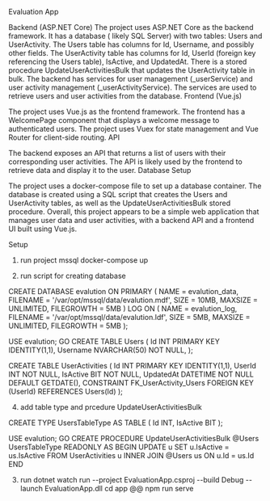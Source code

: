 Evaluation App 

Backend (ASP.NET Core)
The project uses ASP.NET Core as the backend framework.
It has a database ( likely SQL Server) with two tables: Users and UserActivity.
The Users table has columns for Id, Username, and possibly other fields.
The UserActivity table has columns for Id, UserId (foreign key referencing the Users table), IsActive, and UpdatedAt.
There is a stored procedure UpdateUserActivitiesBulk that updates the UserActivity table in bulk.
The backend has services for user management (_userService) and user activity management (_userActivityService).
The services are used to retrieve users and user activities from the database.
Frontend (Vue.js)

The project uses Vue.js as the frontend framework.
The frontend has a WelcomePage component that displays a welcome message to authenticated users.
The project uses Vuex for state management and Vue Router for client-side routing.
API

The backend exposes an API that returns a list of users with their corresponding user activities.
The API is likely used by the frontend to retrieve data and display it to the user.
Database Setup

The project uses a docker-compose file to set up a database container.
The database is created using a SQL script that creates the Users and UserActivity tables, as well as the UpdateUserActivitiesBulk stored procedure.
Overall, this project appears to be a simple web application that manages user data and user activities, with a backend API and a frontend UI built using Vue.js.

Setup
1. run project mssql
    docker-compose up

2. run script for creating database

CREATE DATABASE evalution
ON PRIMARY (
    NAME = evalution_data,
    FILENAME = '/var/opt/mssql/data/evalution.mdf',
    SIZE = 10MB,
    MAXSIZE = UNLIMITED,
    FILEGROWTH = 5MB
)
LOG ON (
    NAME = evalution_log,
    FILENAME = '/var/opt/mssql/data/evalution.ldf',
    SIZE = 5MB,
    MAXSIZE = UNLIMITED,
    FILEGROWTH = 5MB
);

USE evalution;
GO
CREATE TABLE Users (
    Id INT PRIMARY KEY IDENTITY(1,1),
    Username NVARCHAR(50) NOT NULL,
);

CREATE TABLE UserActivities (
    Id INT PRIMARY KEY IDENTITY(1,1),
    UserId INT NOT NULL,
    IsActive BIT NOT NULL,
    UpdatedAt DATETIME NOT NULL DEFAULT GETDATE(),
    CONSTRAINT FK_UserActivity_Users FOREIGN KEY (UserId) REFERENCES Users(Id)
);

4. add table type and prcedure  UpdateUserActivitiesBulk 

CREATE TYPE UsersTableType AS TABLE
(
    Id INT,
    IsActive BIT
);

USE evalution;
GO
CREATE PROCEDURE UpdateUserActivitiesBulk
    @Users UsersTableType READONLY
AS
BEGIN
    UPDATE u
    SET u.IsActive = us.IsActive
    FROM UserActivities u
    INNER JOIN @Users us ON u.Id = us.Id
END




3. run 
 dotnet watch run --project EvaluationApp.csproj --build Debug --launch EvaluationApp.dll
 cd app  @@ npm run serve









